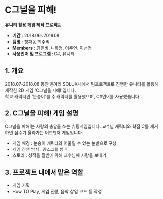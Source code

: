 # C그널을 피해!  
__유니티 활용 게임 제작 프로젝트__  

- __기간__ : 2018.06~2018.08  
- __팀명__ : 청파동 핵주먹
- __Members__ : 김은비, 나희정, 이주연, 이선정
- __사용언어 및 프로그램__ : C#, 유니티

## 1. 개요
2018.07-2018.08 동안 동아리 SOLUX내에서 팀프로젝트로 진행한 유니티를 활용해 제작한 2D 게임 'C그널을 피해!'입니다.  
학교 캐릭터인 '눈송이'를 주 캐릭터를 활용했으며, C#언어를 사용했습니다.

## 2. C그널을 피해! 게임 설명
C그널을 피해!는 사랑의 총알을 쏘는 슈팅게임입니다. 교수님 캐릭터와 학점 C를 제거하면 점수가 올라가는 어드벤처 게임입니다.  
* 게임 배경 : 눈송이 캐릭터와 어울릴 수 있는 눈밭으로 구성  
* 게임 진행 방식 : 종스크롤 형식  
* 스토리 : 성적을 잘받기 위해 교수님께 사랑을 보내기

## 3. 프로젝트 내에서 맡은 역할
- 게임 기획
- How TO Play, 게임 진행, 음악 삽입 코드 등 작성
